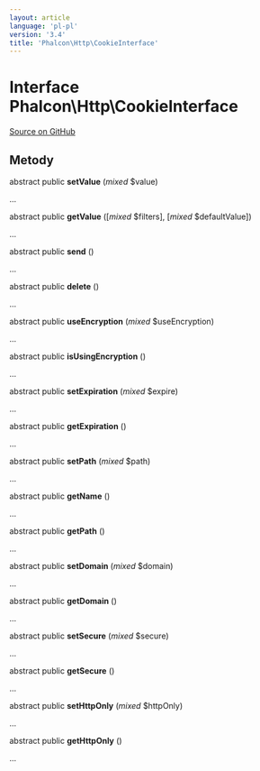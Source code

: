 ```yaml
---
layout: article
language: 'pl-pl'
version: '3.4'
title: 'Phalcon\Http\CookieInterface'
---
```


# Interface **Phalcon\Http\CookieInterface**

<a href="https://github.com/phalcon/cphalcon/tree/v3.4.0/phalcon/http/cookieinterface.zep" class="btn btn-default btn-sm">Source on GitHub</a>

## Metody

abstract public **setValue** (*mixed* $value)

...

abstract public **getValue** ([*mixed* $filters], [*mixed* $defaultValue])

...

abstract public **send** ()

...

abstract public **delete** ()

...

abstract public **useEncryption** (*mixed* $useEncryption)

...

abstract public **isUsingEncryption** ()

...

abstract public **setExpiration** (*mixed* $expire)

...

abstract public **getExpiration** ()

...

abstract public **setPath** (*mixed* $path)

...

abstract public **getName** ()

...

abstract public **getPath** ()

...

abstract public **setDomain** (*mixed* $domain)

...

abstract public **getDomain** ()

...

abstract public **setSecure** (*mixed* $secure)

...

abstract public **getSecure** ()

...

abstract public **setHttpOnly** (*mixed* $httpOnly)

...

abstract public **getHttpOnly** ()

...